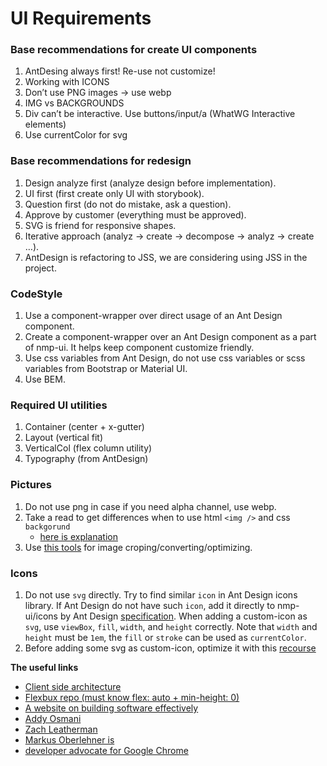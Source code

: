 # UI Requirements

### Base recommendations for create UI components

1. AntDesing always first! Re-use not customize!
2. Working with ICONS
3. Don’t use PNG images -> use webp
4. IMG vs BACKGROUNDS
5. Div can’t be interactive. Use buttons/input/a (WhatWG Interactive elements)
6. Use currentColor for svg

### Base recommendations for redesign

1. Design analyze first (analyze design before implementation).
2. UI first (first create only UI with storybook).
3. Question first (do not do mistake, ask a question).
4. Approve by customer (everything must be approved).
5. SVG is friend for responsive shapes.
6. Iterative approach (analyz -> create -> decompose -> analyz -> create …).
7. AntDesign is refactoring to JSS, we are considering using JSS in the project.

### CodeStyle

1. Use a component-wrapper over direct usage of an Ant Design component.
2. Create a component-wrapper over an Ant Design component as a part of nmp-ui. It helps keep component customize friendly.
3. Use css variables from Ant Design, do not use css variables or scss variables from Bootstrap or Material UI.
4. Use BEM.

### Required UI utilities

1. Container (center + x-gutter)
2. Layout (vertical fit)
3. VerticalCol (flex column utility)
4. Typography (from AntDesign)

### Pictures

1. Do not use png in case if you need alpha channel, use webp.
2. Take a read to get differences when to use html `<img />` and css `backgorund`
   - [here is explanation](https://maheshkonne.medium.com/html-img-tag-vs-css-background-image-23f9e2e9c8aa)
3. Use [this tools](https://squoosh.app/) for image croping/converting/optimizing.

### Icons

1. Do not use `svg` directly. Try to find similar `icon` in Ant Design icons library. If Ant Design do not have such `icon`, add it directly to nmp-ui/icons by Ant Design [specification](https://ant.design/components/icon#components-icon-demo-custom). When adding a custom-icon as `svg`, use `viewBox`, `fill`, `width`, and `height` correctly. Note that `width` and `height` must be `1em`, the `fill` or `stroke` can be used as `currentColor`.
2. Before adding some svg as custom-icon, optimize it with this [recourse](https://jakearchibald.github.io/svgomg/)

**The useful links**

- [Client side architecture](https://khalilstemmler.com/articles/client-side-architecture/introduction/)
- [Flexbux repo (must know flex: auto + min-height: 0)](https://github.com/philipwalton/flexbugs#flexbugs)
- [A website on building software effectively](https://martinfowler.com/)
- [Addy Osmani](https://addyosmani.com/)
- [Zach Leatherman](https://www.zachleat.com/)
- [Markus Oberlehner is](https://markus.oberlehner.net/)
- [developer advocate for Google Chrome](https://jakearchibald.com/)
